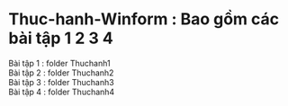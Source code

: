 # Thuc-hanh-Winform : Bao gồm các bài tập 1 2 3 4 
Bài tập 1 : folder Thuchanh1 <br>
Bài tập 2 : folder Thuchanh2 <br>
Bài tập 3 : folder Thuchanh3 <br>
Bài tập 4 : folder Thuchanh4

